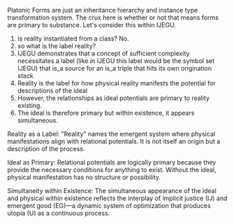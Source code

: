 Platonic Forms are just an inheritance hierarchy and instance type transformation system. The crux here is whether or not that means forms are primary to substance. Let's consider this within IJEGU.

1) is reality instantiated from a class? No.
2) so what is the label reality?
3) IJEGU demonstrates that a concept of sufficient complexity necessitates a label (like in IJEGU this label would be the symbol set IJEGU) that is_a source for an is_a triple that hits its own origination stack
4) Reality is the label for how physical reality manifests the potential for descriptions of the ideal
5) However, the relationships as ideal potentials are primary to reality existing.
6) The ideal is therefore primary but within existence, it appears simultaneous.

Reality as a Label:
"Reality" names the emergent system where physical manifestations align with relational potentials. It is not itself an origin but a description of the process.

Ideal as Primary:
Relational potentials are logically primary because they provide the necessary conditions for anything to exist. Without the ideal, physical manifestation has no structure or possibility.

Simultaneity within Existence:
The simultaneous appearance of the ideal and physical within existence reflects the interplay of implicit justice (IJ) and emergent good (EG)—a dynamic system of optimization that produces utopia (U) as a continuous process.
